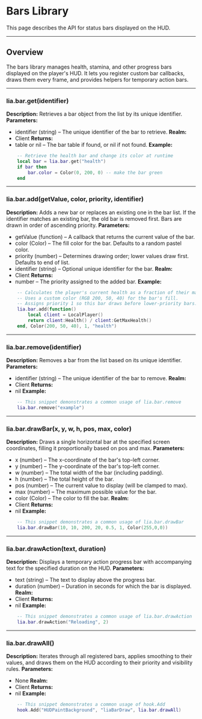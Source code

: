 # Bars Library

This page describes the API for status bars displayed on the HUD.

---

## Overview

The bars library manages health, stamina, and other progress bars displayed on the player's HUD. It lets you register custom bar callbacks, draws them every frame, and provides helpers for temporary action bars.

---

### lia.bar.get(identifier)

    
**Description:**
Retrieves a bar object from the list by its unique identifier.
**Parameters:**
* identifier (string) – The unique identifier of the bar to retrieve.
**Realm:**
* Client
**Returns:**
* table or nil – The bar table if found, or nil if not found.
**Example:**
```lua
    -- Retrieve the health bar and change its color at runtime
    local bar = lia.bar.get("health")
    if bar then
        bar.color = Color(0, 200, 0) -- make the bar green
    end
```

---


### lia.bar.add(getValue, color, priority, identifier)

    
**Description:**
Adds a new bar or replaces an existing one in the bar list.
If the identifier matches an existing bar, the old bar is removed first.
Bars are drawn in order of ascending priority.
**Parameters:**
* getValue (function) – A callback that returns the current value of the bar.
* color (Color) – The fill color for the bar. Defaults to a random pastel color.
* priority (number) – Determines drawing order; lower values draw first. Defaults to end of list.
* identifier (string) – Optional unique identifier for the bar.
**Realm:**
* Client
**Returns:**
* number – The priority assigned to the added bar.
**Example:**
```lua
    -- Calculates the player's current health as a fraction of their maximum health.
    -- Uses a custom color (RGB 200, 50, 40) for the bar's fill.
    -- Assigns priority 1 so this bar draws before lower-priority bars.
    lia.bar.add(function()
        local client = LocalPlayer()
        return client:Health() / client:GetMaxHealth()
    end, Color(200, 50, 40), 1, "health")
```

---


### lia.bar.remove(identifier)

    
**Description:**
Removes a bar from the list based on its unique identifier.
**Parameters:**
* identifier (string) – The unique identifier of the bar to remove.
**Realm:**
* Client
**Returns:**
* nil
**Example:**
```lua
    -- This snippet demonstrates a common usage of lia.bar.remove
    lia.bar.remove("example")
```

---


### lia.bar.drawBar(x, y, w, h, pos, max, color)

    
**Description:**
Draws a single horizontal bar at the specified screen coordinates,
filling it proportionally based on pos and max.
**Parameters:**
* x (number) – The x-coordinate of the bar's top-left corner.
* y (number) – The y-coordinate of the bar's top-left corner.
* w (number) – The total width of the bar (including padding).
* h (number) – The total height of the bar.
* pos (number) – The current value to display (will be clamped to max).
* max (number) – The maximum possible value for the bar.
* color (Color) – The color to fill the bar.
**Realm:**
* Client
**Returns:**
* nil
**Example:**
```lua
    -- This snippet demonstrates a common usage of lia.bar.drawBar
    lia.bar.drawBar(10, 10, 200, 20, 0.5, 1, Color(255,0,0))
```

---


### lia.bar.drawAction(text, duration)

    
**Description:**
Displays a temporary action progress bar with accompanying text
for the specified duration on the HUD.
**Parameters:**
* text (string) – The text to display above the progress bar.
* duration (number) – Duration in seconds for which the bar is displayed.
**Realm:**
* Client
**Returns:**
* nil
**Example:**
```lua
    -- This snippet demonstrates a common usage of lia.bar.drawAction
    lia.bar.drawAction("Reloading", 2)
```

---


### lia.bar.drawAll()

    
**Description:**
Iterates through all registered bars, applies smoothing to their values,
and draws them on the HUD according to their priority and visibility rules.
**Parameters:**
* None
**Realm:**
* Client
**Returns:**
* nil
**Example:**
```lua
    -- This snippet demonstrates a common usage of hook.Add
    hook.Add("HUDPaintBackground", "liaBarDraw", lia.bar.drawAll)
```
